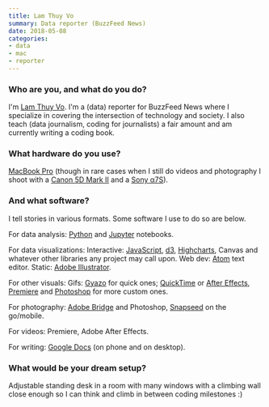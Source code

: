 ```yaml
---
title: Lam Thuy Vo
summary: Data reporter (BuzzFeed News)
date: 2018-05-08
categories:
- data
- mac
- reporter
---
```


### Who are you, and what do you do?

I'm [Lam Thuy Vo](http://lamthuyvo.com/ "Lam's website."). I'm a (data) reporter for BuzzFeed News where I specialize in covering the intersection of technology and society. I also teach (data journalism, coding for journalists) a fair amount and am currently writing a coding book.

### What hardware do you use?

[MacBook Pro][macbook-pro] (though in rare cases when I still do videos and photography I shoot with a [Canon 5D Mark II][eos-5d-mark-ii] and a [Sony α7S][a7s]).

### And what software?

I tell stories in various formats. Some software I use to do so are below. 

For data analysis:
[Python][] and [Jupyter][] notebooks.

For data visualizations:
Interactive: [JavaScript][], [d3][d3.js], [Highcharts][], Canvas and whatever other libraries any project may call upon.
Web dev: [Atom][] text editor.
Static: [Adobe Illustrator][illustrator].

For other visuals:
Gifs: [Gyazo][] for quick ones; [QuickTime][quicktime-pro] or [After Effects][after-effects], [Premiere][] and [Photoshop][] for more custom ones.

For photography:
[Adobe Bridge][bridge] and Photoshop, [Snapseed][snapseed-ios] on the go/mobile.

For videos:
Premiere, Adobe After Effects.

For writing: 
[Google Docs][google-docs] (on phone and on desktop).

### What would be your dream setup?

Adjustable standing desk in a room with many windows with a climbing wall close enough so I can think and climb in between coding milestones :)

[a7s]: https://www.sony.com/electronics/interchangeable-lens-cameras/ilce-7s "A 12.2 megapixel mirrorless camera."
[after-effects]: https://www.adobe.com/products/aftereffects.html "Motion graphics and video editing software."
[atom]: https://atom.io/ "A text editor based on web technology."
[bridge]: https://creative.adobe.com/products/bridge "A shared media manager for Adobe CS products."
[d3.js]: https://d3js.org/ "A Javascript framework for manipulating data."
[eos-5d-mark-ii]: https://www.usa.canon.com/cusa/support/consumer/eos_slr_camera_systems/eos_digital_slr_cameras/eos_5d_mark_ii "A 21 megapixel DSLR."
[google-docs]: https://en.wikipedia.org/wiki/Google_Docs "A web-based office suite."
[gyazo]: https://gyazo.com/ "A screenshot capturing and sharing tool for the Mac."
[highcharts]: https://www.highcharts.com/ "A service for building interactive web-based charts."
[illustrator]: https://www.adobe.com/products/illustrator.html "A vector graphics editor."
[javascript]: https://en.wikipedia.org/wiki/JavaScript "An interpreted scripting language."
[jupyter]: https://jupyter.org/ "Web-based live document software."
[macbook-pro]: https://www.apple.com/macbook-pro/ "A laptop."
[photoshop]: https://www.adobe.com/products/photoshop.html "A bitmap image editor."
[premiere]: https://www.adobe.com/products/premiere.html "A video editing suite."
[python]: https://www.python.org/ "An interpreted scripting language."
[quicktime-pro]: https://support.apple.com/kb/HT201175 "A commercial version of QuickTime."
[snapseed-ios]: https://itunes.apple.com/us/app/snapseed/id439438619 "A photo app."
